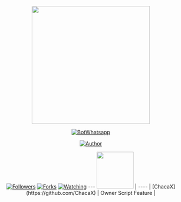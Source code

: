 <center><img src ="https://avatars.githubusercontent.com/u/90517187?v=4"width="320px"height="320px"></center>

<p align="center">
<a href="#"><img title="BotWhatsapp" src="https://img.shields.io/badge/Bot%20Whatsapp%20Termux-green?colorA=%23ff0000&colorB=%23017e40&style=for-the-badge"></a>
</p>
<p align="center">
<a href="https://github.com/stafbotz"><img title="Author" src="https://img.shields.io/badge/Author-stafbotz -red.svg?style=for-the-badge&logo=github"></a>
</p>
<p align="center">
<a href="https://github.com/stafbotz/followers"><img title="Followers" src="https://img.shields.io/github/followers/stafbotz?color=blue&style=flat-square"></a>
<a href="https://github.com/stafbotz/BotWhatsapp/network/members"><img title="Forks" src="https://img.shields.io/github/forks/stafbotz/BotWhatsapp?color=red&style=flat-square"></a>
<a href="https://github.com/stafbotz/BotWhatsapp/watchers"><img title="Watching" src="https://img.shields.io/github/watchers/stafbotz/BotWhatsapp?label=Watchers&color=blue&style=flat-square"></a>
---
<a href="https://github.com/ChacaX"><img src="http://github.com/ChacaX.png?size=100" width="100" height="100"></a> |
---- |
[ChacaX](https://github.com/ChacaX) |
Owner Script Feature |
